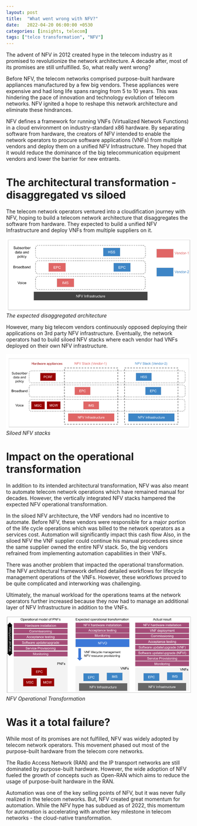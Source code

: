 ```yaml
---
layout: post
title:  "What went wrong with NFV?"
date:   2022-04-20 06:00:00 +0530
categories: [insights, telecom]
tags: ["telco transformation", "NFV"]
---
```


The advent of NFV in 2012 created hype in the telecom industry as it promised to revolutionize the network architecture. A decade after, most of its promises are still unfulfilled. So, what really went wrong?

Before NFV, the telecom networks comprised purpose-built hardware appliances manufactured by a few big vendors. These appliances were expensive and had long life spans ranging from 5 to 10 years. This was hindering the pace of innovation and technology evolution of telecom networks. NFV ignited a hope to reshape this network architecture and eliminate these hindrances. 

NFV defines a framework for running VNFs (Virtualized Network Functions) in a cloud environment on industry-standard x86 hardware. By separating software from hardware, the creators of NFV intended to enable the network operators to procure software applications (VNFs) from multiple vendors and deploy them on a unified NFV Infrastructure. They hoped that it would reduce the dominance of the big telecommunication equipment vendors and lower the barrier for new entrants.

# The architectural transformation - disaggregated vs siloed
The telecom network operators ventured into a cloudification journey with NFV, hoping to build a telecom network architecture that disaggregates the software from hardware. They expected to build a unified NFV Infrastructure and deploy VNFs from multiple suppliers on it.

![The expected disaggregated architecture](/assets/images/nfv-disaggregated.png)
*The expected disaggregated architecture*

However, many big telecom vendors continuously opposed deploying their applications on 3rd party NFV infrastructure. Eventually, the network operators had to build siloed NFV stacks where each vendor had VNFs deployed on their own NFV infrastructure.


![Siloed NFV stacks](/assets/images/nfv-vertical.png)
*Siloed NFV stacks*

# Impact on the operational transformation
In addition to its intended architectural transformation, NFV was also meant to automate telecom network operations which have remained manual for decades. However, the vertically integrated NFV stacks hampered the expected NFV operational transformation.

In the siloed NFV architecture, the VNF vendors had no incentive to automate. Before NFV, these vendors were responsible for a major portion of the life cycle operations which was billed to the network operators as a services cost. Automation will significantly impact this cash flow Also, in the siloed NFV the VNF supplier could continue his manual procedures since the same supplier owned the entire NFV stack. So, the big vendors refrained from implementing automation capabilities in their VNFs. 

There was another problem that impacted the operational transformation. The NFV architectural framework defined detailed workflows for lifecycle management operations of the VNFs. However, these workflows proved to be quite complicated and interworking was challenging.  

Ultimately, the manual workload for the operations teams at the network operators further increased because they now had to manage an additional layer of NFV Infrastructure in addition to the VNFs.

![NFV Operational Transformation](/assets/images/nfv-operational-transformation.png)
*NFV Operational Transformation*

# Was it a total failure?
While most of its promises are not fulfilled, NFV was widely adopted by telecom network operators. This movement phased out most of the purpose-built hardware from the telecom core networks. 

The Radio Access Network (RAN) and the IP transport networks are still dominated by purpose-built hardware. However, the wide adoption of NFV fueled the growth of concepts such as Open-RAN which aims to reduce the usage of purpose-built hardware in the RAN. 

Automation was one of the key selling points of NFV, but it was never fully realized in the telecom networks. But, NFV created great momentum for automation. While the NFV hype has subdued as of 2022, this momentum for automation is accelerating with another key milestone in telecom networks - the cloud-native transformation.



